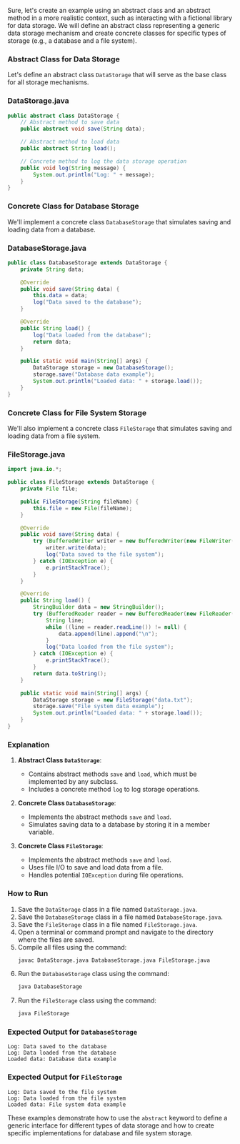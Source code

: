 Sure, let's create an example using an abstract class and an abstract method in a more realistic context, such as interacting with a fictional library for data storage. We will define an abstract class representing a generic data storage mechanism and create concrete classes for specific types of storage (e.g., a database and a file system).

### Abstract Class for Data Storage

Let's define an abstract class `DataStorage` that will serve as the base class for all storage mechanisms.

### DataStorage.java

```java
public abstract class DataStorage {
    // Abstract method to save data
    public abstract void save(String data);

    // Abstract method to load data
    public abstract String load();

    // Concrete method to log the data storage operation
    public void log(String message) {
        System.out.println("Log: " + message);
    }
}
```

### Concrete Class for Database Storage

We'll implement a concrete class `DatabaseStorage` that simulates saving and loading data from a database.

### DatabaseStorage.java

```java
public class DatabaseStorage extends DataStorage {
    private String data;

    @Override
    public void save(String data) {
        this.data = data;
        log("Data saved to the database");
    }

    @Override
    public String load() {
        log("Data loaded from the database");
        return data;
    }

    public static void main(String[] args) {
        DataStorage storage = new DatabaseStorage();
        storage.save("Database data example");
        System.out.println("Loaded data: " + storage.load());
    }
}
```

### Concrete Class for File System Storage

We'll also implement a concrete class `FileStorage` that simulates saving and loading data from a file system.

### FileStorage.java

```java
import java.io.*;

public class FileStorage extends DataStorage {
    private File file;

    public FileStorage(String fileName) {
        this.file = new File(fileName);
    }

    @Override
    public void save(String data) {
        try (BufferedWriter writer = new BufferedWriter(new FileWriter(file))) {
            writer.write(data);
            log("Data saved to the file system");
        } catch (IOException e) {
            e.printStackTrace();
        }
    }

    @Override
    public String load() {
        StringBuilder data = new StringBuilder();
        try (BufferedReader reader = new BufferedReader(new FileReader(file))) {
            String line;
            while ((line = reader.readLine()) != null) {
                data.append(line).append("\n");
            }
            log("Data loaded from the file system");
        } catch (IOException e) {
            e.printStackTrace();
        }
        return data.toString();
    }

    public static void main(String[] args) {
        DataStorage storage = new FileStorage("data.txt");
        storage.save("File system data example");
        System.out.println("Loaded data: " + storage.load());
    }
}
```

### Explanation

1. **Abstract Class `DataStorage`**:
   - Contains abstract methods `save` and `load`, which must be implemented by any subclass.
   - Includes a concrete method `log` to log storage operations.

2. **Concrete Class `DatabaseStorage`**:
   - Implements the abstract methods `save` and `load`.
   - Simulates saving data to a database by storing it in a member variable.

3. **Concrete Class `FileStorage`**:
   - Implements the abstract methods `save` and `load`.
   - Uses file I/O to save and load data from a file.
   - Handles potential `IOException` during file operations.

### How to Run

1. Save the `DataStorage` class in a file named `DataStorage.java`.
2. Save the `DatabaseStorage` class in a file named `DatabaseStorage.java`.
3. Save the `FileStorage` class in a file named `FileStorage.java`.
4. Open a terminal or command prompt and navigate to the directory where the files are saved.
5. Compile all files using the command:
   ```sh
   javac DataStorage.java DatabaseStorage.java FileStorage.java
   ```
6. Run the `DatabaseStorage` class using the command:
   ```sh
   java DatabaseStorage
   ```
7. Run the `FileStorage` class using the command:
   ```sh
   java FileStorage
   ```

### Expected Output for `DatabaseStorage`

```
Log: Data saved to the database
Log: Data loaded from the database
Loaded data: Database data example
```

### Expected Output for `FileStorage`

```
Log: Data saved to the file system
Log: Data loaded from the file system
Loaded data: File system data example
```

These examples demonstrate how to use the `abstract` keyword to define a generic interface for different types of data storage and how to create specific implementations for database and file system storage.
